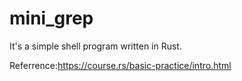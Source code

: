 mini_grep
=======
It's a simple shell program written in Rust.


Referrence:https://course.rs/basic-practice/intro.html
